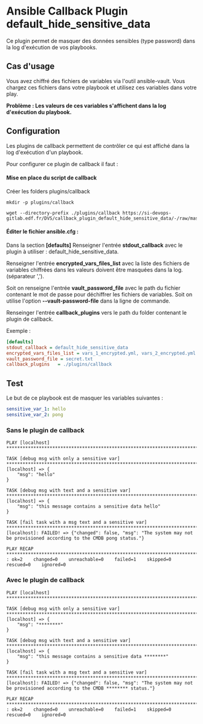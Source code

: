# Ansible Callback Plugin default_hide_sensitive_data

Ce plugin permet de masquer des données sensibles (type password) dans la log d'exécution de vos playbooks.

## Cas d'usage
Vous avez chiffré des fichiers de variables via l'outil ansible-vault.
Vous chargez ces fichiers dans votre playbook et utilisez ces variables dans votre play.

**Problème : Les valeurs de ces variables s'affichent dans la log d'exécution du playbook.**

## Configuration
Les plugins de callback permettent de contrôler ce qui est affiché dans la log d'exécution d'un playbook.

Pour configurer ce plugin de callback il faut :

#### Mise en place du script de callback

Créer les folders plugins/callback
``` shell
mkdir -p plugins/callback
```

``` shell
wget --directory-prefix ./plugins/callback https://si-devops-gitlab.edf.fr/DVS/callback_plugin_default_hide_sensitive_data/-/raw/master/plugins/callback/default_hide_sensitive_data.py
```

#### Éditer le fichier ansible.cfg :

Dans la section **[defaults]**
Renseigner l'entrée **stdout_callback** avec le plugin à utiliser : default_hide_sensitive_data.

Renseigner l'entrée **encrypted_vars_files_list** avec la liste des fichiers de variables chiffrées dans les valeurs doivent être masquées dans la log. (séparateur ',').

Soit on renseigne l'entrée **vault_password_file** avec le path du fichier contenant le mot de passe pour déchiffrer les fichiers de variables.
Soit on utilise l'option **--vault-password-file** dans la ligne de commande.

Renseinger l'entrée **callback_plugins** vers le path du folder contenant le plugin de callback.

Exemple :
``` ini
[defaults]
stdout_callback = default_hide_sensitive_data
encrypted_vars_files_list = vars_1_encrypted.yml, vars_2_encrypted.yml
vault_password_file = secret.txt
callback_plugins   = ./plugins/callback
```

## Test

Le but de ce playbook est de masquer les variables suivantes :

``` yaml
sensitive_var_1: hello
sensitive_var_2: pong
``` 

### Sans le plugin de callback

``` 
PLAY [localhost] *****************************************************************************************************************************************************************************************************************************

TASK [debug msg with only a sensitive var] ***************************************************************************************************************************************************************************************************ok: [localhost] => {
    "msg": "hello"
}

TASK [debug msg with text and a sensitive var] ***********************************************************************************************************************************************************************************************ok: [localhost] => {
    "msg": "this message contains a sensitive data hello"
}

TASK [fail task with a msg text and a sensitive var] *****************************************************************************************************************************************************************************************fatal: [localhost]: FAILED! => {"changed": false, "msg": "The system may not be provisioned according to the CMDB pong status."}

PLAY RECAP ***********************************************************************************************************************************************************************************************************************************localhost                  : ok=2    changed=0    unreachable=0    failed=1    skipped=0    rescued=0    ignored=0
``` 

### Avec le plugin de callback

``` 
PLAY [localhost] *****************************************************************************************************************************************************************************************************************************

TASK [debug msg with only a sensitive var] ***************************************************************************************************************************************************************************************************ok: [localhost] => {
    "msg": "********"
}

TASK [debug msg with text and a sensitive var] ***********************************************************************************************************************************************************************************************ok: [localhost] => {
    "msg": "this message contains a sensitive data ********"
}

TASK [fail task with a msg text and a sensitive var] *****************************************************************************************************************************************************************************************fatal: [localhost]: FAILED! => {"changed": false, "msg": "The system may not be provisioned according to the CMDB ******** status."}

PLAY RECAP ***********************************************************************************************************************************************************************************************************************************localhost                  : ok=2    changed=0    unreachable=0    failed=1    skipped=0    rescued=0    ignored=0
``` 
